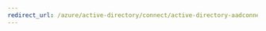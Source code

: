 ```yaml
---
redirect_url: /azure/active-directory/connect/active-directory-aadconnect-upgrade-previous-version
---
```

